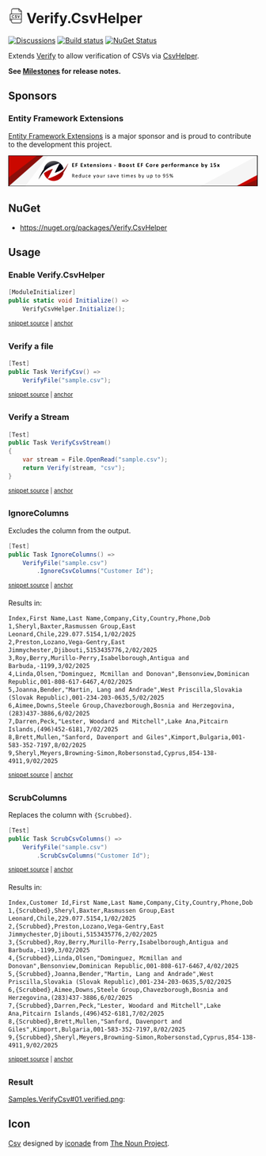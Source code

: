 # <img src="/src/icon.png" height="30px"> Verify.CsvHelper

[![Discussions](https://img.shields.io/badge/Verify-Discussions-yellow?svg=true&label=)](https://github.com/orgs/VerifyTests/discussions)
[![Build status](https://ci.appveyor.com/api/projects/status/580iqf2cw0mxnqyu?svg=true)](https://ci.appveyor.com/project/SimonCropp/Verify-CsvHelper)
[![NuGet Status](https://img.shields.io/nuget/v/Verify.CsvHelper.svg)](https://www.nuget.org/packages/Verify.CsvHelper/)


Extends [Verify](https://github.com/VerifyTests/Verify) to allow verification of CSVs via [CsvHelper](https://joshclose.github.io/CsvHelper/).<!-- singleLineInclude: intro. path: /docs/intro.include.md -->


**See [Milestones](../../milestones?state=closed) for release notes.**


## Sponsors


### Entity Framework Extensions<!-- include: zzz. path: /docs/zzz.include.md -->

[Entity Framework Extensions](https://entityframework-extensions.net/?utm_source=simoncropp&utm_medium=Verify.CsvHelper) is a major sponsor and is proud to contribute to the development this project.

[![Entity Framework Extensions](https://raw.githubusercontent.com/VerifyTests/Verify.CsvHelper/refs/heads/main/docs/zzz.png)](https://entityframework-extensions.net/?utm_source=simoncropp&utm_medium=Verify.CsvHelper)<!-- endInclude -->


## NuGet

 * https://nuget.org/packages/Verify.CsvHelper


## Usage


### Enable Verify.CsvHelper

<!-- snippet: enable -->
<a id='snippet-enable'></a>
```cs
[ModuleInitializer]
public static void Initialize() =>
    VerifyCsvHelper.Initialize();
```
<sup><a href='/src/Tests/ModuleInitializer.cs#L3-L9' title='Snippet source file'>snippet source</a> | <a href='#snippet-enable' title='Start of snippet'>anchor</a></sup>
<!-- endSnippet -->


### Verify a file

<!-- snippet: VerifyCsv -->
<a id='snippet-VerifyCsv'></a>
```cs
[Test]
public Task VerifyCsv() =>
    VerifyFile("sample.csv");
```
<sup><a href='/src/Tests/Samples.cs#L4-L10' title='Snippet source file'>snippet source</a> | <a href='#snippet-VerifyCsv' title='Start of snippet'>anchor</a></sup>
<!-- endSnippet -->


### Verify a Stream

<!-- snippet: VerifyCsvStream -->
<a id='snippet-VerifyCsvStream'></a>
```cs
[Test]
public Task VerifyCsvStream()
{
    var stream = File.OpenRead("sample.csv");
    return Verify(stream, "csv");
}
```
<sup><a href='/src/Tests/Samples.cs#L30-L39' title='Snippet source file'>snippet source</a> | <a href='#snippet-VerifyCsvStream' title='Start of snippet'>anchor</a></sup>
<!-- endSnippet -->


### IgnoreColumns

Excludes the column from the output.

<!-- snippet: IgnoreColumns -->
<a id='snippet-IgnoreColumns'></a>
```cs
[Test]
public Task IgnoreColumns() =>
    VerifyFile("sample.csv")
        .IgnoreCsvColumns("Customer Id");
```
<sup><a href='/src/Tests/Samples.cs#L12-L19' title='Snippet source file'>snippet source</a> | <a href='#snippet-IgnoreColumns' title='Start of snippet'>anchor</a></sup>
<!-- endSnippet -->

Results in:

<!-- snippet: Samples.IgnoreColumns.verified.csv -->
<a id='snippet-Samples.IgnoreColumns.verified.csv'></a>
```csv
Index,First Name,Last Name,Company,City,Country,Phone,Dob
1,Sheryl,Baxter,Rasmussen Group,East Leonard,Chile,229.077.5154,1/02/2025
2,Preston,Lozano,Vega-Gentry,East Jimmychester,Djibouti,5153435776,2/02/2025
3,Roy,Berry,Murillo-Perry,Isabelborough,Antigua and Barbuda,-1199,3/02/2025
4,Linda,Olsen,"Dominguez, Mcmillan and Donovan",Bensonview,Dominican Republic,001-808-617-6467,4/02/2025
5,Joanna,Bender,"Martin, Lang and Andrade",West Priscilla,Slovakia (Slovak Republic),001-234-203-0635,5/02/2025
6,Aimee,Downs,Steele Group,Chavezborough,Bosnia and Herzegovina,(283)437-3886,6/02/2025
7,Darren,Peck,"Lester, Woodard and Mitchell",Lake Ana,Pitcairn Islands,(496)452-6181,7/02/2025
8,Brett,Mullen,"Sanford, Davenport and Giles",Kimport,Bulgaria,001-583-352-7197,8/02/2025
9,Sheryl,Meyers,Browning-Simon,Robersonstad,Cyprus,854-138-4911,9/02/2025
```
<sup><a href='/src/Tests/Samples.IgnoreColumns.verified.csv#L1-L10' title='Snippet source file'>snippet source</a> | <a href='#snippet-Samples.IgnoreColumns.verified.csv' title='Start of snippet'>anchor</a></sup>
<!-- endSnippet -->


### ScrubColumns

Replaces the column with `{Scrubbed}`.

<!-- snippet: ScrubColumns -->
<a id='snippet-ScrubColumns'></a>
```cs
[Test]
public Task ScrubCsvColumns() =>
    VerifyFile("sample.csv")
        .ScrubCsvColumns("Customer Id");
```
<sup><a href='/src/Tests/Samples.cs#L21-L28' title='Snippet source file'>snippet source</a> | <a href='#snippet-ScrubColumns' title='Start of snippet'>anchor</a></sup>
<!-- endSnippet -->

Results in:

<!-- snippet: Samples.ScrubCsvColumns.verified.csv -->
<a id='snippet-Samples.ScrubCsvColumns.verified.csv'></a>
```csv
Index,Customer Id,First Name,Last Name,Company,City,Country,Phone,Dob
1,{Scrubbed},Sheryl,Baxter,Rasmussen Group,East Leonard,Chile,229.077.5154,1/02/2025
2,{Scrubbed},Preston,Lozano,Vega-Gentry,East Jimmychester,Djibouti,5153435776,2/02/2025
3,{Scrubbed},Roy,Berry,Murillo-Perry,Isabelborough,Antigua and Barbuda,-1199,3/02/2025
4,{Scrubbed},Linda,Olsen,"Dominguez, Mcmillan and Donovan",Bensonview,Dominican Republic,001-808-617-6467,4/02/2025
5,{Scrubbed},Joanna,Bender,"Martin, Lang and Andrade",West Priscilla,Slovakia (Slovak Republic),001-234-203-0635,5/02/2025
6,{Scrubbed},Aimee,Downs,Steele Group,Chavezborough,Bosnia and Herzegovina,(283)437-3886,6/02/2025
7,{Scrubbed},Darren,Peck,"Lester, Woodard and Mitchell",Lake Ana,Pitcairn Islands,(496)452-6181,7/02/2025
8,{Scrubbed},Brett,Mullen,"Sanford, Davenport and Giles",Kimport,Bulgaria,001-583-352-7197,8/02/2025
9,{Scrubbed},Sheryl,Meyers,Browning-Simon,Robersonstad,Cyprus,854-138-4911,9/02/2025
```
<sup><a href='/src/Tests/Samples.ScrubCsvColumns.verified.csv#L1-L10' title='Snippet source file'>snippet source</a> | <a href='#snippet-Samples.ScrubCsvColumns.verified.csv' title='Start of snippet'>anchor</a></sup>
<!-- endSnippet -->


### Result

[Samples.VerifyCsv#01.verified.png](/src/Tests/Samples.VerifyCsv%2300.verified.csv):


## Icon

[Csv](https://thenounproject.com/icon/csv-5776732/) designed by [iconade](https://thenounproject.com/creator/iconade3/) from [The Noun Project](https://thenounproject.com/).
